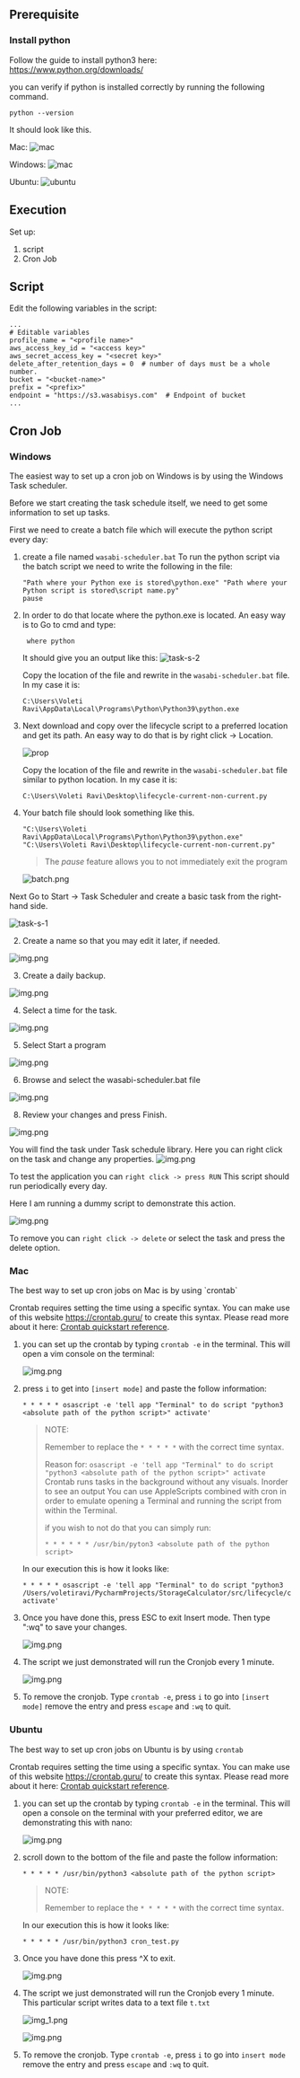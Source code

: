 Prerequisite
--

<h3>Install python</h3>

Follow the guide to install python3 here:
https://www.python.org/downloads/

you can verify if python is installed correctly by running the following command.

```shell
python --version
```

It should look like this.

Mac:
![mac](images/mac/mac-python-version.png)

Windows:
![mac](images/Windows/windows-python-version.png)

Ubuntu:
![ubuntu](images/linux/python-linux.png)

Execution
--
Set up:
   1. script 
   2. Cron Job

Script
--

Edit the following variables in the script: 

```python3
...
# Editable variables
profile_name = "<profile name>"
aws_access_key_id = "<access key>"
aws_secret_access_key = "<secret key>"
delete_after_retention_days = 0  # number of days must be a whole number.
bucket = "<bucket-name>"
prefix = "<prefix>"
endpoint = "https://s3.wasabisys.com"  # Endpoint of bucket
...
```

Cron Job
--

<h3>Windows</h3>

The easiest way to set up a cron job on Windows is by using the Windows Task scheduler.

Before we start creating the task schedule itself, we need to get some information to set up tasks.

First we need to create a batch file which will execute the python script every day:

1. create a file named `wasabi-scheduler.bat`
   To run the python script via the batch script we need to write the following in the file:
   ```shell
   "Path where your Python exe is stored\python.exe" "Path where your Python script is stored\script name.py"
   pause
   ```

2. In order to do that locate where the python.exe is located. An easy way is to Go to cmd and type:
   ```shell
    where python
   ``` 
   It should give you an output like this:
   ![task-s-2](./images/Windows/task-scheduler-2.png)

   Copy the location of the file and rewrite in the `wasabi-scheduler.bat` file. In my case it is:
   ```
   C:\Users\Voleti Ravi\AppData\Local\Programs\Python\Python39\python.exe
   ```


3. Next download and copy over the lifecycle script to a preferred location and get its path. An easy way to do that is
   by right click -> Location.

   ![prop](./images/Windows/properties.png)

   Copy the location of the file and rewrite in the `wasabi-scheduler.bat` file similar to python location. In my case
   it is:
   ```
   C:\Users\Voleti Ravi\Desktop\lifecycle-current-non-current.py
   ``` 

4. Your batch file should look something like this.
   ```shell
   "C:\Users\Voleti Ravi\AppData\Local\Programs\Python\Python39\python.exe" "C:\Users\Voleti Ravi\Desktop\lifecycle-current-non-current.py"
   ```
   > The *pause* feature allows you to not immediately exit the program

   ![batch.png](images/Windows/batchfile.png)

Next Go to Start -> Task Scheduler and create a basic task from the right-hand side.

![task-s-1](./images/Windows/task-scheduler-1.png)

2. Create a name so that you may edit it later, if needed.

![img.png](images/Windows/scheduler-step-2.png)

3. Create a daily backup.

![img.png](images/Windows/scheduler-step-3.png)

4. Select a time for the task.

![img.png](images/Windows/scheduler-part-4.png)

5. Select Start a program

![img.png](images/Windows/scheduler-part-5.png)

6. Browse and select the wasabi-scheduler.bat file

![img.png](images/Windows/scheduler-part-6.png)

8. Review your changes and press Finish.

![img.png](images/Windows/Review.png)

You will find the task under Task schedule library. Here you can right click on the task and change any properties.
![img.png](images/Windows/Menu.png)

To test the application you can `right click -> press RUN` This script should run periodically every day.

Here I am running a dummy script to demonstrate this action.

![img.png](images/Windows/demonstration.png)

To remove you can `right click -> delete` or select the task and press the delete option.

<h3>Mac</h3>
The best way to set up cron jobs on Mac is by using `crontab`

Crontab requires setting the time using a specific syntax. You can make use of this website https://crontab.guru/ to
create this syntax. Please read more about it
here: [Crontab quickstart reference](https://www.adminschoice.com/crontab-quick-reference).

1. you can set up the crontab by typing `crontab -e` in the terminal. This will open a vim console on the terminal:

   ![img.png](images/mac/vim-tab.png)

2. press `i` to get into `[insert mode]` and paste the follow information:

   ```
   * * * * * osascript -e 'tell app "Terminal" to do script "python3 <absolute path of the python script>" activate'
   ```
   
   > NOTE:
   > 
   > Remember to replace the `* * * * *` with the correct time syntax.
   > 
   > Reason for: `osascript -e 'tell app "Terminal" to do script "python3 <absolute path of the python script>" activate`
   > Crontab runs tasks in the background without any visuals. Inorder to see an output You can use AppleScripts
   > combined with cron in order to emulate opening a Terminal and running the script from
   > within the Terminal.
   > 
   > if you wish to not do that you can simply run:
   > ```
   >* * * * * * /usr/bin/pyton3 <absolute path of the python script>
   > ```
   
   In our execution this is how it looks like:
   ```
   * * * * * osascript -e 'tell app "Terminal" to do script "python3 /Users/voletiravi/PycharmProjects/StorageCalculator/src/lifecycle/cron_test.py" activate'
   ```

3. Once you have done this, press ESC to exit Insert mode. Then type ":wq" to save your changes.

   ![img.png](images/mac/quit-terminal.png)

4. The script we just demonstrated will run the Cronjob every 1 minute.

   ![img.png](images/mac/execution-mac.png)

5. To remove the cronjob. Type `crontab -e`, press `i` to go into `[insert mode]` remove the entry and press `escape` and
   `:wq` to quit.

<h3>Ubuntu</h3>

The best way to set up cron jobs on Ubuntu is by using `crontab`

Crontab requires setting the time using a specific syntax. You can make use of this website https://crontab.guru/ to
create this syntax. Please read more about it
here: [Crontab quickstart reference](https://www.adminschoice.com/crontab-quick-reference).

1. you can set up the crontab by typing `crontab -e` in the terminal. This will open a console on the terminal with your
   preferred editor, we are demonstrating this with nano:

   ![img.png](images/linux/vim-tab.png)

2. scroll down to the bottom of the file and paste the follow information:

   ```
   * * * * * /usr/bin/python3 <absolute path of the python script>
   ```
   
   > NOTE:
   > 
   > Remember to replace the `* * * * *` with the correct time syntax.
   >
   
   In our execution this is how it looks like:
   ```
   * * * * * /usr/bin/python3 cron_test.py
   ```

3. Once you have done this press ^X to exit.

   ![img.png](images/linux/exit-linux.png)

4. The script we just demonstrated will run the Cronjob every 1 minute. This particular script writes data to a text 
   file `t.txt`
   
   ![img_1.png](images/linux/python-demonstartion.png)

   ![img.png](images/linux/output.png)

5. To remove the cronjob. Type `crontab -e`, press `i` to go into `insert mode` remove the entry and press `escape` and
   `:wq` to quit.